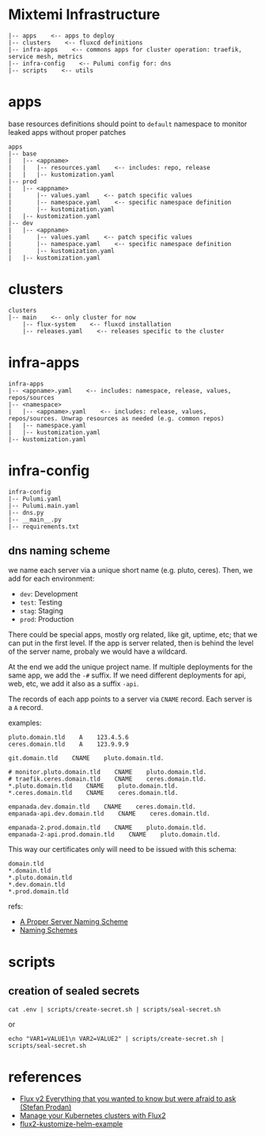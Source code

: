 # Mixtemi Infrastructure

```
|-- apps    <-- apps to deploy
|-- clusters    <-- fluxcd definitions
|-- infra-apps    <-- commons apps for cluster operation: traefik, service mesh, metrics
|-- infra-config    <-- Pulumi config for: dns
|-- scripts    <-- utils
```


# apps

base resources definitions should point to `default` namespace to monitor leaked apps without proper patches

```
apps
|-- base
|   |-- <appname>
|   |   |-- resources.yaml    <-- includes: repo, release
|   |   |-- kustomization.yaml
|-- prod
|   |-- <appname>
|       |-- values.yaml    <-- patch specific values
|       |-- namespace.yaml    <-- specific namespace definition
|       |-- kustomization.yaml
|   |-- kustomization.yaml
|-- dev
|   |-- <appname>
|       |-- values.yaml    <-- patch specific values
|       |-- namespace.yaml    <-- specific namespace definition
|       |-- kustomization.yaml
|   |-- kustomization.yaml
```


# clusters

```
clusters
|-- main    <-- only cluster for now
    |-- flux-system    <-- fluxcd installation
    |-- releases.yaml    <-- releases specific to the cluster
```


# infra-apps

```
infra-apps
|-- <appname>.yaml    <-- includes: namespace, release, values, repos/sources
|-- <namespace>
|   |-- <appname>.yaml    <-- includes: release, values, repos/sources. Unwrap resources as needed (e.g. common repos)
|   |-- namespace.yaml
|   |-- kustomization.yaml
|-- kustomization.yaml
```


# infra-config

```
infra-config
|-- Pulumi.yaml
|-- Pulumi.main.yaml
|-- dns.py
|-- __main__.py
|-- requirements.txt
```

## dns naming scheme

we name each server via a unique short name (e.g. pluto, ceres). Then, we add for each environment:

- `dev`: Development
- `test`: Testing
- `stag`: Staging
- `prod`: Production

There could be special apps, mostly org related, like git, uptime, etc; that we can put in the first level. If the app is server related, then is behind the level of the server name, probaly we would have a wildcard.

At the end we add the unique project name. If multiple deployments for the same app, we add the `-#` suffix. If we need different deployments for api, web, etc, we add it also as a suffix `-api`.

The records of each app points to a server via `CNAME` record. Each server is a `A` record.

examples:
```
pluto.domain.tld    A    123.4.5.6
ceres.domain.tld    A    123.9.9.9

git.domain.tld    CNAME    pluto.domain.tld.

# monitor.pluto.domain.tld    CNAME    pluto.domain.tld.
# traefik.ceres.domain.tld    CNAME    ceres.domain.tld.
*.pluto.domain.tld    CNAME    pluto.domain.tld.
*.ceres.domain.tld    CNAME    ceres.domain.tld.

empanada.dev.domain.tld    CNAME    ceres.domain.tld.
empanada-api.dev.domain.tld    CNAME    ceres.domain.tld.

empanada-2.prod.domain.tld    CNAME    pluto.domain.tld.
empanada-2-api.prod.domain.tld    CNAME    pluto.domain.tld.
```

This way our certificates only will need to be issued with this schema:

```
domain.tld
*.domain.tld
*.pluto.domain.tld
*.dev.domain.tld
*.prod.domain.tld
```


refs:
- [A Proper Server Naming Scheme](https://mnx.io/blog/a-proper-server-naming-scheme/)
- [Naming Schemes](https://namingschemes.com)


# scripts

## creation of sealed secrets

```console
cat .env | scripts/create-secret.sh | scripts/seal-secret.sh
```
or
```console
echo "VAR1=VALUE1\n VAR2=VALUE2" | scripts/create-secret.sh | scripts/seal-secret.sh
```


# references

- [Flux v2 Everything that you wanted to know but were afraid to ask (Stefan Prodan)](https://www.youtube.com/watch?v=nGLpUCPX8JE)
- [Manage your Kubernetes clusters with Flux2](https://medium.com/alterway/manage-your-kubernetes-clusters-with-flux2-82dd1cfe2a6a)
- [flux2-kustomize-helm-example](https://github.com/fluxcd/flux2-kustomize-helm-example)